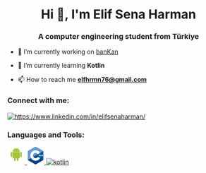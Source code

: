 <h1 align="center">Hi 👋, I'm Elif Sena Harman</h1>
<h3 align="center">A computer engineering student from Türkiye</h3>

- 🔭 I’m currently working on [banKan](https://github.com/arafkubraa/banKan.git)

- 🌱 I’m currently learning **Kotlin**

- 📫 How to reach me **elfhrmn76@gmail.com**

<h3 align="left">Connect with me:</h3>
<p align="left">
<a href="https://www.linkedin.com/in/elifsenaharman/" target="blank"><img align="center" src="https://raw.githubusercontent.com/rahuldkjain/github-profile-readme-generator/master/src/images/icons/Social/linked-in-alt.svg" alt="https://www.linkedin.com/in/elifsenaharman/" height="30" width="40" /></a>
</p>

<h3 align="left">Languages and Tools:</h3>
<p align="left"> <a href="https://developer.android.com" target="_blank" rel="noreferrer"> <img src="https://raw.githubusercontent.com/devicons/devicon/master/icons/android/android-original-wordmark.svg" alt="android" width="40" height="40"/> </a> <a href="https://www.w3schools.com/cpp/" target="_blank" rel="noreferrer"> <img src="https://raw.githubusercontent.com/devicons/devicon/master/icons/cplusplus/cplusplus-original.svg" alt="cplusplus" width="40" height="40"/> </a> <a href="https://kotlinlang.org" target="_blank" rel="noreferrer"> <img src="https://www.vectorlogo.zone/logos/kotlinlang/kotlinlang-icon.svg" alt="kotlin" width="40" height="40"/> </a> </p>


